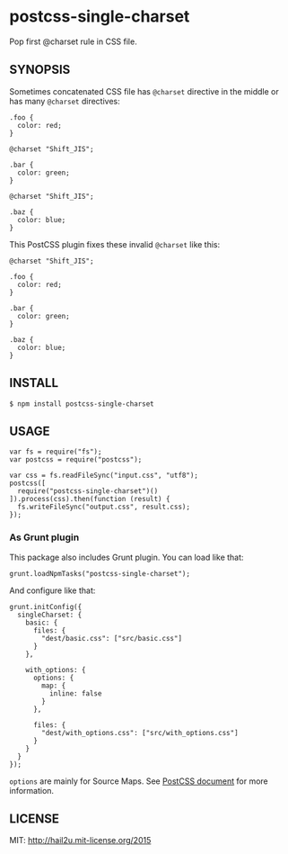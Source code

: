 postcss-single-charset
======================

Pop first @charset rule in CSS file.


SYNOPSIS
--------

Sometimes concatenated CSS file has `@charset` directive in the middle or has
many `@charset` directives:

    .foo {
      color: red;
    }
    
    @charset "Shift_JIS";
    
    .bar {
      color: green;
    }
    
    @charset "Shift_JIS";
    
    .baz {
      color: blue;
    }

This PostCSS plugin fixes these invalid `@charset` like this:

    @charset "Shift_JIS";
    
    .foo {
      color: red;
    }
    
    .bar {
      color: green;
    }
    
    .baz {
      color: blue;
    }


INSTALL
-------

    $ npm install postcss-single-charset


USAGE
-----

    var fs = require("fs");
    var postcss = require("postcss");
    
    var css = fs.readFileSync("input.css", "utf8");
    postcss([
      require("postcss-single-charset")()
    ]).process(css).then(function (result) {
      fs.writeFileSync("output.css", result.css);
    });


### As Grunt plugin

This package also includes Grunt plugin. You can load like that:

    grunt.loadNpmTasks("postcss-single-charset");

And configure like that:

    grunt.initConfig({
      singleCharset: {
        basic: {
          files: {
            "dest/basic.css": ["src/basic.css"]
          }
        },
    
        with_options: {
          options: {
            map: {
              inline: false
            }
          },
    
          files: {
            "dest/with_options.css": ["src/with_options.css"]
          }
        }
      }
    });

`options` are mainly for Source Maps. See [PostCSS document][1] for more
information.


LICENSE
-------

MIT: http://hail2u.mit-license.org/2015


[1]: https://github.com/postcss/postcss#source-map

